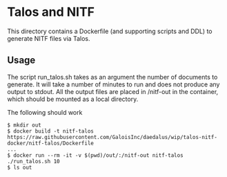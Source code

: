 
Talos and NITF
==============

This directory contains a Dockerfile (and supporting scripts and DDL) to generate NITF files via Talos.

Usage
-----

The script run_talos.sh takes as an argument the number of documents to generate.  It will take a number of minutes to run and does not produce any output to stdout.  All the output files are placed in /nitf-out in the container, which should be mounted as a local directory.

The following should work
```
$ mkdir out
$ docker build -t nitf-talos https://raw.githubusercontent.com/GaloisInc/daedalus/wip/talos-nitf-docker/nitf-talos/Dockerfile
...
$ docker run --rm -it -v $(pwd)/out/:/nitf-out nitf-talos ./run_talos.sh 10 
$ ls out
```
